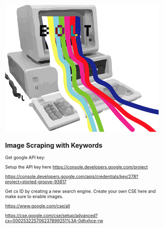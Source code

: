 ![alt text](bolt.png)

## Image Scraping with Keywords
Get google API key: 

Setup the API key here https://console.developers.google.com/project

https://console.developers.google.com/apis/credentials/key/278?project=storied-groove-93817

Get cx ID by creating a new search engine. Create your own CSE here and make sure to enable images.

https://www.google.com/cse/all

https://cse.google.com/cse/setup/advanced?cx=000253225706237899251%3A-0dhxhce-rw
